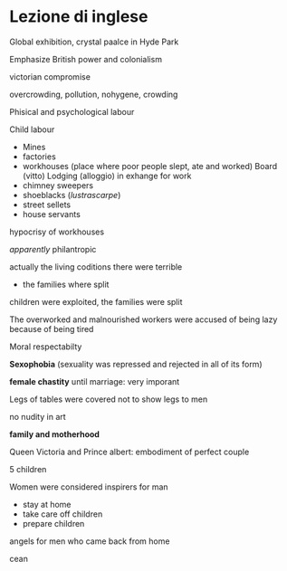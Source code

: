 # Lezione di inglese

Global exhibition, crystal paalce in Hyde Park

Emphasize British power and colonialism


victorian compromise

overcrowding, pollution, nohygene, crowding

Phisical and psychological labour

Child labour

* Mines
* factories
* workhouses (place where poor people slept, ate and worked)
Board (vitto)
Lodging (alloggio)
in exhange for work
* chimney sweepers
* shoeblacks (_lustrascarpe_)
* street sellets
* house servants

hypocrisy of workhouses

_apparently_ philantropic

actually the living coditions there were terrible

* the families where split

children were exploited, the families were split


The overworked and malnourished workers were accused of being lazy because of being tired


Moral respectabilty

**Sexophobia** (sexuality was repressed and rejected in all of its form)

**female chastity** until marriage: very imporant

Legs of tables were covered not to show legs to men

no nudity in art

**family and motherhood**


Queen Victoria and Prince albert: embodiment of perfect couple

5 children

Women were considered inspirers for man
* stay at home
* take care off children
* prepare children

angels for men who came back from home

cean
<!--stackedit_data:
eyJoaXN0b3J5IjpbMjA2NzI2ODYxLDE1NjY5NzU0NzZdfQ==
-->